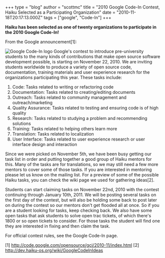 +++
type = "blog"
author = "scottmc"
title = "2010 Google Code-In Contest, Haiku Selected as a Participating Organization"
date = "2010-11-18T20:17:13.000Z"
tags = ["google", "Code-In"]
+++

<strong>Haiku has been selected as one of twenty organizations to participate in the 2010 Google Code-In!</strong>

From the Google announcement[1]:
<div class="alert alert-info">
<span class="inline inline-right">
<img src="http://code.google.com/opensource/gci/2010-11/images/gcilogo.jpg" alt="Google Code-In logo" /></span>
Google's contest to introduce pre-university students to the many kinds of contributions that make open source software development possible, is starting on November 22, 2010. We are inviting students worldwide to produce a variety of open source code, documentation, training materials and user experience research for the organizations participating this year. These tasks include:

   1. Code: Tasks related to writing or refactoring code
   2. Documentation: Tasks related to creating/editing documents
   3. Outreach: Tasks related to community management and outreach/marketing
   4. Quality Assurance: Tasks related to testing and ensuring code is of high quality
   5. Research: Tasks related to studying a problem and recommending solutions
   6. Training: Tasks related to helping others learn more
   7. Translation: Tasks related to localization
   8. User Interface: Tasks related to user experience research or user interface design and interaction</div>

Since we were picked on November 5th, we have been busy getting our task list in order and putting together a good group of Haiku mentors for this.  Many of the tasks are for translations, so we may still need a few more mentors to cover some of those tasks.  If you are interested in mentoring please let us know on the mailing list.  For a preview of some of the possible Haiku tasks, you can check the wiki page we used for gathering ideas[2].
<!--break-->
Students can start claiming tasks on November 22nd, 2010 with the contest continuing through January 10th, 2011.  We will be posting several tasks on the first day of the contest, but will also be holding some back to post later on during the contest so our mentors don't get flooded all at once.  So if you are a student looking for tasks, keep checking back.  We also have some open tasks that ask students to solve open trac tickets, of which there's 1800 or so open tickets to consider.  For those tasks the student will find one they are interested in fixing and then claim the task.

For official contest rules, see the Google Code-In page.

[1] http://code.google.com/opensource/gci/2010-11/index.html
[2] http://dev.haiku-os.org/wiki/GoogleCodeInIdeas